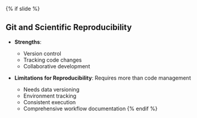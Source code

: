 {% if slide %}
## Git and Scientific Reproducibility

- **<i class="fab fa-git"></i> Strengths**:
  - Version control
  - Tracking code changes
  - Collaborative development

- **Limitations for Reproducibility**: Requires more than code management
  - Needs data versioning
  - Environment tracking
  - Consistent execution
  - Comprehensive workflow documentation
{% endif %}
